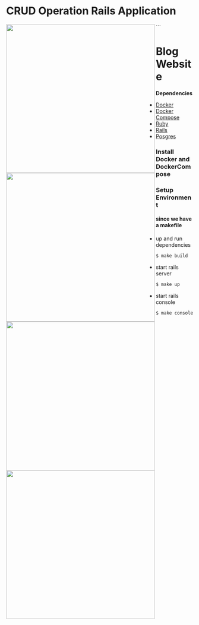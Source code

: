 # CRUD Operation Rails Application

<img src="https://m7madmagdy.github.io/pages/blogUsersApp.png" width="400" align="left"/>
<img src="https://m7madmagdy.github.io/pages/eRails.png" width="400" align="left"/>
<img src="https://m7madmagdy.github.io/pages/nRails.png" width="400" align="left"/>
<img src="https://m7madmagdy.github.io/pages/blogApi.png" width="400" align="left"/>
```

# Blog Website

**Dependencies**

- [Docker](https://www.docker.com/)
- [Docker Compose](https://docs.docker.com/compose/install/)
- [Ruby](https://github.com/ruby/ruby)
- [Rails](https://github.com/rails/rails)
- [Posgres](https://www.postgresql.org/about/news/postgresql-13-released-2077/)

### Install Docker and DockerCompose

### Setup Environment

#### since we have a makefile

- up and run dependencies
```sh
$ make build
```

- start rails server
```sh
$ make up
```

- start rails console
```sh
$ make console
```
